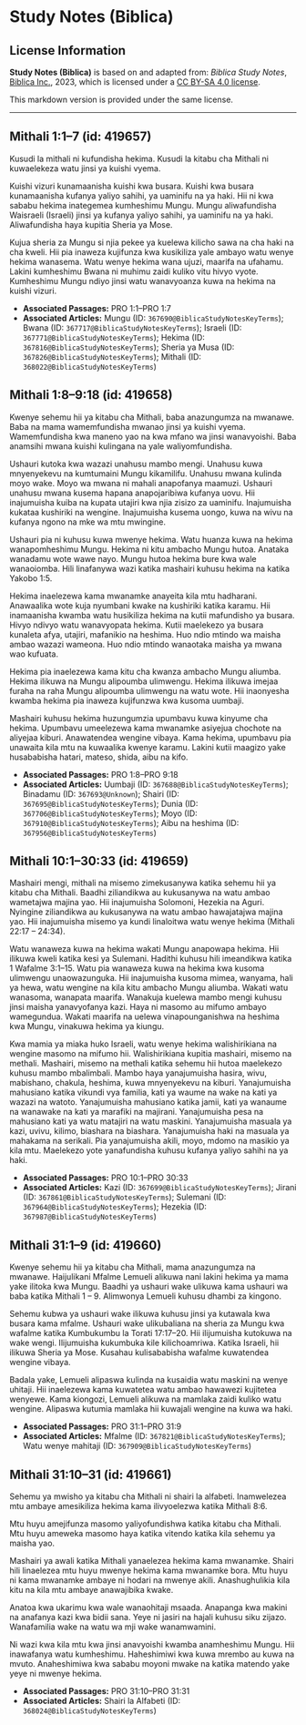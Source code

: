 # Study Notes (Biblica)

## License Information

**Study Notes (Biblica)** is based on and adapted from: _Biblica Study Notes_, [Biblica Inc.](https://www.biblica.com/), 2023, which is licensed under a [CC BY-SA 4.0 license](https://creativecommons.org/licenses/by-sa/4.0/legalcode.en).

This markdown version is provided under the same license.



--------------------------------

## Mithali 1:1–7 (id: 419657)

Kusudi la mithali ni kufundisha hekima. Kusudi la kitabu cha Mithali ni kuwaelekeza watu jinsi ya kuishi vyema.

Kuishi vizuri kunamaanisha kuishi kwa busara. Kuishi kwa busara kunamaanisha kufanya yaliyo sahihi, ya uaminifu na ya haki. Hii ni kwa sababu hekima inategemea kumheshimu Mungu. Mungu aliwafundisha Waisraeli (Israeli) jinsi ya kufanya yaliyo sahihi, ya uaminifu na ya haki. Aliwafundisha haya kupitia Sheria ya Mose.

Kujua sheria za Mungu si njia pekee ya kuelewa kilicho sawa na cha haki na cha kweli. Hii pia inaweza kujifunza kwa kusikiliza yale ambayo watu wenye hekima wanasema. Watu wenye hekima wana ujuzi, maarifa na ufahamu. Lakini kumheshimu Bwana ni muhimu zaidi kuliko vitu hivyo vyote. Kumheshimu Mungu ndiyo jinsi watu wanavyoanza kuwa na hekima na kuishi vizuri.

* **Associated Passages:** PRO 1:1–PRO 1:7
* **Associated Articles:** Mungu (ID: `367690@BiblicaStudyNotesKeyTerms`); Bwana (ID: `367717@BiblicaStudyNotesKeyTerms`); Israeli (ID: `367771@BiblicaStudyNotesKeyTerms`); Hekima (ID: `367816@BiblicaStudyNotesKeyTerms`); Sheria ya Musa (ID: `367826@BiblicaStudyNotesKeyTerms`); Mithali (ID: `368022@BiblicaStudyNotesKeyTerms`)

## Mithali 1:8–9:18 (id: 419658)

Kwenye sehemu hii ya kitabu cha Mithali, baba anazungumza na mwanawe. Baba na mama wamemfundisha mwanao jinsi ya kuishi vyema. Wamemfundisha kwa maneno yao na kwa mfano wa jinsi wanavyoishi. Baba anamsihi mwana kuishi kulingana na yale waliyomfundisha.

Ushauri kutoka kwa wazazi unahusu mambo mengi. Unahusu kuwa mnyenyekevu na kumtumaini Mungu kikamilifu. Unahusu mwana kulinda moyo wake. Moyo wa mwana ni mahali anapofanya maamuzi. Ushauri unahusu mwana kusema hapana anapojaribiwa kufanya uovu. Hii inajumuisha kuiba na kupata utajiri kwa njia zisizo za uaminifu. Inajumuisha kukataa kushiriki na wengine. Inajumuisha kusema uongo, kuwa na wivu na kufanya ngono na mke wa mtu mwingine.

Ushauri pia ni kuhusu kuwa mwenye hekima. Watu huanza kuwa na hekima wanapomheshimu Mungu. Hekima ni kitu ambacho Mungu hutoa. Anataka wanadamu wote wawe nayo. Mungu hutoa hekima bure kwa wale wanaoiomba. Hili linafanywa wazi katika mashairi kuhusu hekima na katika Yakobo 1:5\.

Hekima inaelezewa kama mwanamke anayeita kila mtu hadharani. Anawaalika wote kuja nyumbani kwake na kushiriki katika karamu. Hii inamaanisha kwamba watu husikiliza hekima na kutii mafundisho ya busara. Hivyo ndivyo watu wanavyopata hekima. Kutii maelekezo ya busara kunaleta afya, utajiri, mafanikio na heshima. Huo ndio mtindo wa maisha ambao wazazi wameona. Huo ndio mtindo wanaotaka maisha ya mwana wao kufuata.

Hekima pia inaelezewa kama kitu cha kwanza ambacho Mungu aliumba. Hekima ilikuwa na Mungu alipoumba ulimwengu. Hekima ilikuwa imejaa furaha na raha Mungu alipoumba ulimwengu na watu wote. Hii inaonyesha kwamba hekima pia inaweza kujifunzwa kwa kusoma uumbaji.

Mashairi kuhusu hekima huzungumzia upumbavu kuwa kinyume cha hekima. Upumbavu umeelezewa kama mwanamke asiyejua chochote na aliyejaa kiburi. Anawatendea wengine vibaya. Kama hekima, upumbavu pia unawaita kila mtu na kuwaalika kwenye karamu. Lakini kutii maagizo yake husababisha hatari, mateso, shida, aibu na kifo.

* **Associated Passages:** PRO 1:8–PRO 9:18
* **Associated Articles:** Uumbaji (ID: `367688@BiblicaStudyNotesKeyTerms`); Binadamu (ID: `367693@Unknown`); Shairi (ID: `367695@BiblicaStudyNotesKeyTerms`); Dunia (ID: `367706@BiblicaStudyNotesKeyTerms`); Moyo (ID: `367910@BiblicaStudyNotesKeyTerms`); Aibu na heshima (ID: `367956@BiblicaStudyNotesKeyTerms`)

## Mithali 10:1–30:33 (id: 419659)

Mashairi mengi, mithali na misemo zimekusanywa katika sehemu hii ya kitabu cha Mithali. Baadhi ziliandikwa au kukusanywa na watu ambao wametajwa majina yao. Hii inajumuisha Solomoni, Hezekia na Aguri. Nyingine ziliandikwa au kukusanywa na watu ambao hawajatajwa majina yao. Hii inajumuisha misemo ya kundi linaloitwa watu wenye hekima (Mithali 22:17 – 24:34\).

Watu wanaweza kuwa na hekima wakati Mungu anapowapa hekima. Hii ilikuwa kweli katika kesi ya Sulemani. Hadithi kuhusu hili imeandikwa katika 1 Wafalme 3:1–15\. Watu pia wanaweza kuwa na hekima kwa kusoma ulimwengu unaowazunguka. Hii inajumuisha kusoma mimea, wanyama, hali ya hewa, watu wengine na kila kitu ambacho Mungu aliumba. Wakati watu wanasoma, wanapata maarifa. Wanakuja kuelewa mambo mengi kuhusu jinsi maisha yanavyofanya kazi. Haya ni masomo au mifumo ambayo wamegundua. Wakati maarifa na uelewa vinapounganishwa na heshima kwa Mungu, vinakuwa hekima ya kiungu.

Kwa mamia ya miaka huko Israeli, watu wenye hekima walishirikiana na wengine masomo na mifumo hii. Walishirikiana kupitia mashairi, misemo na methali. Mashairi, misemo na methali katika sehemu hii hutoa maelekezo kuhusu mambo mbalimbali. Mambo haya yanajumuisha hasira, wivu, mabishano, chakula, heshima, kuwa mnyenyekevu na kiburi. Yanajumuisha mahusiano katika vikundi vya familia, kati ya waume na wake na kati ya wazazi na watoto. Yanajumuisha mahusiano katika jamii, kati ya wanaume na wanawake na kati ya marafiki na majirani. Yanajumuisha pesa na mahusiano kati ya watu matajiri na watu maskini. Yanajumuisha masuala ya kazi, uvivu, kilimo, biashara na biashara. Yanajumuisha haki na masuala ya mahakama na serikali. Pia yanajumuisha akili, moyo, mdomo na masikio ya kila mtu. Maelekezo yote yanafundisha kuhusu kufanya yaliyo sahihi na ya haki.

* **Associated Passages:** PRO 10:1–PRO 30:33
* **Associated Articles:** Kazi (ID: `367699@BiblicaStudyNotesKeyTerms`); Jirani (ID: `367861@BiblicaStudyNotesKeyTerms`); Sulemani (ID: `367964@BiblicaStudyNotesKeyTerms`); Hezekia (ID: `367987@BiblicaStudyNotesKeyTerms`)

## Mithali 31:1–9 (id: 419660)

Kwenye sehemu hii ya kitabu cha Mithali, mama anazungumza na mwanawe. Haijulikani Mfalme Lemueli alikuwa nani lakini hekima ya mama yake ilitoka kwa Mungu. Baadhi ya ushauri wake ulikuwa kama ushauri wa baba katika Mithali 1 – 9\. Alimwonya Lemueli kuhusu dhambi za kingono.

Sehemu kubwa ya ushauri wake ilikuwa kuhusu jinsi ya kutawala kwa busara kama mfalme. Ushauri wake ulikubaliana na sheria za Mungu kwa wafalme katika Kumbukumbu la Torati 17:17–20\. Hii ilijumuisha kutokuwa na wake wengi. Ilijumuisha kukumbuka kile kilichoamriwa. Katika Israeli, hii ilikuwa Sheria ya Mose. Kusahau kulisababisha wafalme kuwatendea wengine vibaya.

Badala yake, Lemueli alipaswa kulinda na kusaidia watu maskini na wenye uhitaji. Hii inaelezewa kama kuwatetea watu ambao hawawezi kujitetea wenyewe. Kama kiongozi, Lemueli alikuwa na mamlaka zaidi kuliko watu wengine. Alipaswa kutumia mamlaka hii kuwajali wengine na kuwa wa haki.

* **Associated Passages:** PRO 31:1–PRO 31:9
* **Associated Articles:** Mfalme (ID: `367821@BiblicaStudyNotesKeyTerms`); Watu wenye mahitaji (ID: `367909@BiblicaStudyNotesKeyTerms`)

## Mithali 31:10–31 (id: 419661)

Sehemu ya mwisho ya kitabu cha Mithali ni shairi la alfabeti. Inamwelezea mtu ambaye amesikiliza hekima kama ilivyoelezwa katika Mithali 8:6\.

Mtu huyu amejifunza masomo yaliyofundishwa katika kitabu cha Mithali. Mtu huyu ameweka masomo haya katika vitendo katika kila sehemu ya maisha yao.

Mashairi ya awali katika Mithali yanaelezea hekima kama mwanamke. Shairi hili linaelezea mtu huyu mwenye hekima kama mwanamke bora. Mtu huyu ni kama mwanamke ambaye ni hodari na mwenye akili. Anashughulikia kila kitu na kila mtu ambaye anawajibika kwake.

Anatoa kwa ukarimu kwa wale wanaohitaji msaada. Anapanga kwa makini na anafanya kazi kwa bidii sana. Yeye ni jasiri na hajali kuhusu siku zijazo. Wanafamilia wake na watu wa mji wake wanamwamini.

Ni wazi kwa kila mtu kwa jinsi anavyoishi kwamba anamheshimu Mungu. Hii inawafanya watu kumheshimu. Haheshimiwi kwa kuwa mrembo au kuwa na mvuto. Anaheshimiwa kwa sababu moyoni mwake na katika matendo yake yeye ni mwenye hekima.

* **Associated Passages:** PRO 31:10–PRO 31:31
* **Associated Articles:** Shairi la Alfabeti (ID: `368024@BiblicaStudyNotesKeyTerms`)

